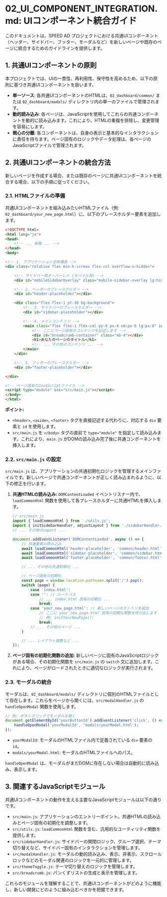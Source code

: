 # 02_UI_COMPONENT_INTEGRATION.md: UIコンポーネント統合ガイド

このドキュメントは、SPEED AD プロジェクトにおける共通UIコンポーネント（ヘッダー、サイドバー、フッター、モーダルなど）を新しいページや既存のページに統合するためのガイドラインを提供します。

## 1. 共通UIコンポーネントの原則

本プロジェクトでは、UIの一貫性、再利用性、保守性を高めるため、以下の原則に基づき共通UIコンポーネントを扱います。

-   **単一ソース**: 各共通UIコンポーネントのHTMLは、`02_dashboard/common/` または `02_dashboard/modals/` ディレクトリ内の単一のファイルで管理されます。
-   **動的読み込み**: 各ページは、JavaScriptを使用してこれらの共通コンポーネントを動的に読み込みます。これにより、HTMLの重複を排除し、変更管理を容易にします。
-   **関心の分離**: 各コンポーネントは、自身の表示と基本的なインタラクションに責任を持ちます。ページ固有のロジックやデータ処理は、各ページのJavaScriptファイルで管理されます。

## 2. 共通UIコンポーネントの統合方法

新しいページを作成する場合、または既存のページに共通UIコンポーネントを統合する場合、以下の手順に従ってください。

### 2.1. HTMLファイルの準備

共通UIコンポーネントを組み込みたいHTMLファイル（例: `02_dashboard/your_new_page.html`）に、以下のプレースホルダー要素を追加します。

```html
<!DOCTYPE html>
<html lang="ja">
<head>
    <!-- ... 省略 ... -->
</head>
<body>

<!-- 1. アプリケーション全体構造 -->
<div class="relative flex min-h-screen flex-col overflow-x-hidden">

    <!-- サイドバー用オーバーレイ (モバイル用) -->
    <div id="mobileSidebarOverlay" class="mobile-sidebar-overlay lg:hidden"></div>

    <!-- 2. ヘッダーのプレースホルダー -->
    <div id="header-placeholder"></div>

    <div class="flex flex-1 pt-16 bg-background">
        <!-- 3. サイドバーのプレースホルダー -->
        <div id="sidebar-placeholder"></div>

        <!-- 4. メインコンテンツ -->
        <main class="flex flex-1 flex-col py-8 px-4 sm:px-6 lg:px-8" id="main-content">
            <!-- ここにページ固有のコンテンツを記述します -->
            <div id="breadcrumb-container" class="mb-4"></div>
            <h1>あなたのページのタイトル</h1>
            <!-- ... その他のコンテンツ ... -->
        </main>
    </div>

    <!-- 5. フッターのプレースホルダー -->
    <div id="footer-placeholder"></div>

</div>

<!-- ページ固有のJavaScriptファイル -->
<script type="module" src="src/main.js"></script>
</body>
</html>
```

**ポイント:**
-   `<header>`, `<aside>`, `<footer>` タグを直接記述する代わりに、対応する `div` 要素と `id` を使用します。
-   `src/main.js` を `</body>` タグの直前で `type="module"` を指定して読み込みます。これにより、`main.js` がDOMの読み込み完了後に共通コンポーネントを挿入します。

### 2.2. `src/main.js` の設定

`src/main.js` は、アプリケーションの共通初期化ロジックを管理するメインファイルです。新しいページで共通コンポーネントが正しく読み込まれるように、以下の修正を行います。

1.  **共通HTMLの読み込み:**
    `DOMContentLoaded` イベントリスナー内で、`loadCommonHtml` 関数を使用して各プレースホルダーに共通HTMLを挿入します。

    ```javascript
    // src/main.js
    import { loadCommonHtml } from './utils.js';
    import { initSidebarHandler, adjustLayout } from './sidebarHandler.js';
    // ... その他のimport ...

    document.addEventListener('DOMContentLoaded', async () => {
        // 共通要素の読み込み
        await loadCommonHtml('header-placeholder', 'common/header.html');
        await loadCommonHtml('sidebar-placeholder', 'common/sidebar.html', initSidebarHandler); // サイドバーは初期化関数を渡す
        await loadCommonHtml('footer-placeholder', 'common/footer.html');

        // ... その他の共通初期化 ...

        // ページ固有の初期化
        const page = window.location.pathname.split('/').pop();
        switch (page) {
            case 'index.html':
            case '': // ルートパス
                // ... index.html 固有の初期化 ...
                break;
            case 'your_new_page.html': // 新しいページのエントリを追加
                // ここに your_new_page.html 固有の初期化関数を呼び出します
                // 例: initYourNewPage();
                break;
            // ... その他のページ ...
        }

        // ... レイアウト調整など ...
    });
    ```

2.  **ページ固有の初期化関数の追加:**
    新しいページに固有のJavaScriptロジックがある場合、その初期化関数を `src/main.js` の `switch` 文に追加します。これにより、ページがロードされたときに適切なロジックが実行されます。

### 2.3. モーダルの統合

モーダルは、`02_dashboard/modals/` ディレクトリに個別のHTMLファイルとして存在します。これらをページから開くには、`src/modalHandler.js` の `handleOpenModal` 関数を使用します。

```javascript
// 例: ボタンクリックでモーダルを開く
document.getElementById('yourButtonId').addEventListener('click', () => {
    handleOpenModal('yourModalId', 'modals/yourModal.html');
});
```

-   `yourModalId`: モーダルのHTMLファイル内で定義されている `div` 要素の `id`。
-   `modals/yourModal.html`: モーダルのHTMLファイルへのパス。

`handleOpenModal` は、モーダルがまだDOMに存在しない場合は自動的に読み込み、表示します。

## 3. 関連するJavaScriptモジュール

共通UIコンポーネントの動作を支える主要なJavaScriptモジュールは以下の通りです。

-   `src/main.js`: アプリケーションのエントリーポイント。共通HTMLの読み込みとページ固有の初期化を調整します。
-   `src/utils.js`: `loadCommonHtml` 関数を含む、汎用的なユーティリティ関数を提供します。
-   `src/sidebarHandler.js`: サイドバーの開閉ロジック、グループ選択、テーマ切り替えなど、サイドバー固有のインタラクションを管理します。
-   `src/modalHandler.js`: モーダルの動的読み込み、表示、非表示、スクロールロックなどのモーダル関連のロジックを一元的に管理します。
-   `src/themeToggle.js`: テーマ切り替えのロジックを管理します。
-   `src/breadcrumb.js`: パンくずリストの生成と表示を管理します。

これらのモジュールを理解することで、共通UIコンポーネントがどのように機能し、新しい開発にどのように組み込むべきかを把握できます。
